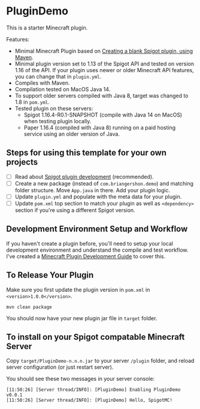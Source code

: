 # PluginDemo

This is a starter Minecraft plugin.

Features:

* Minimal Minecraft Plugin based on [Creating a blank Spigot plugin, using Maven](https://www.spigotmc.org/wiki/creating-a-plugin-with-maven-using-intellij-idea/).
* Minimal plugin version set to 1.13 of the Spigot API and tested on version 1.16 of the API. If your plugin uses newer or older Minecraft API features, you can change that in `plugin.yml`.
* Compiles with Maven.
* Compilation tested on MacOS Java 14.
* To support older servers compiled with Java 8, target was changed to 1.8 in `pom.yml`.
* Tested plugin on these servers:
    * Spigot 1.16.4-R0.1-SNAPSHOT (compile with Java 14 on MacOS) when testing plugin locally.
    * Paper 1.16.4 (compiled with Java 8) running on a paid hosting service using an older version of Java.

## Steps for using this template for your own projects

- [ ] Read about [Spigot plugin development](https://www.spigotmc.org/wiki/spigot-plugin-development/) (recommended).
- [ ] Create a new package (instead of `com.briangershon.demo`) and matching folder structure. Move `App.java` in there. Add your plugin logic.
- [ ] Update `plugin.yml` and populate with the meta data for your plugin.
- [ ] Update `pom.xml` top section to match your plugin as well as `<dependency>` section if you're using a different Spigot version.

## Development Environment Setup and Workflow

If you haven't create a plugin before, you'll need to setup your local development environment and understand the compile and test workflow. I've created a [Minecraft Plugin Development Guide](https://gist.github.com/briangershon/7a009cad2a1e11a7b785e8b8bf6ada1a) to cover this.

## To Release Your Plugin

Make sure you first update the plugin version in `pom.xml` in `<version>1.0.0</version>`.

    mvn clean package

You should now have your new plugin jar file in `target` folder.

## To install on your Spigot compatable Minecraft Server

Copy `target/PluginDemo-n.n.n.jar` to your server `/plugin` folder, and reload server configuration (or just restart server).

You should see these two messages in your server console:

```
[11:50:26] [Server thread/INFO]: [PluginDemo] Enabling PluginDemo v0.0.1
[11:50:26] [Server thread/INFO]: [PluginDemo] Hello, SpigotMC!
```
